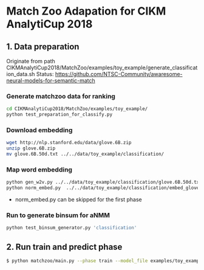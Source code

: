 # Match Zoo Adapation for CIKM AnalytiCup 2018

## 1. Data preparation

Originate from path CIKMAnalytiCup2018/MatchZoo/examples/toy_example/generate_classification_data.sh
Status: https://github.com/NTSC-Community/awaresome-neural-models-for-semantic-match

### Generate matchzoo data for ranking
```bash
cd CIKMAnalytiCup2018/MatchZoo/examples/toy_example/
python test_preparation_for_classify.py
```

### Download embedding
```bash
wget http://nlp.stanford.edu/data/glove.6B.zip
unzip glove.6B.zip
mv glove.6B.50d.txt ../../data/toy_example/classification/
```

### Map word embedding
```bash
python gen_w2v.py ../../data/toy_example/classification/glove.6B.50d.txt ../../data/toy_example/classification/word_dict.txt ../../data/toy_example/classification/embed_glove_d50
python norm_embed.py  ../../data/toy_example/classification/embed_glove_d50 ../../data/toy_example/classification/embed_glove_d50_norm
```
 - norm_embed.py can be skipped for the first phase

### Run to generate binsum for aNMM
```bash
python test_binsum_generator.py 'classification'
```


## 2. Run train and predict phase
```bash
$ python matchzoo/main.py --phase train --model_file examples/toy_example/config/anmm_classify.config
```